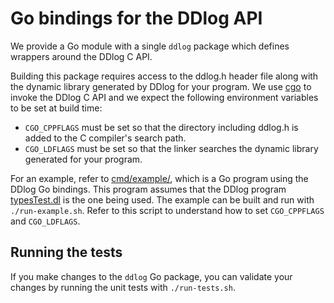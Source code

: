 # Go bindings for the DDlog API

We provide a Go module with a single `ddlog` package which defines wrappers
around the DDlog C API.

Building this package requires access to the ddlog.h header file along with the
dynamic library generated by DDlog for your program. We use
[cgo](https://golang.org/cmd/cgo/) to invoke the DDlog C API and we expect the
following environment variables to be set at build time:
 * `CGO_CPPFLAGS` must be set so that the directory including ddlog.h is added
 to the C compiler's search path.
 * `CGO_LDFLAGS` must be set so that the linker searches the dynamic library
 generated for your program.

For an example, refer to [cmd/example/](cmd/example), which is a Go program
using the DDlog Go bindings. This program assumes that the DDlog program
[typesTest.dl](/test/types_test/typesTest.dl) is the one being used. The example
can be built and run with `./run-example.sh`. Refer to this script to understand
how to set `CGO_CPPFLAGS` and `CGO_LDFLAGS`.

## Running the tests

If you make changes to the `ddlog` Go package, you can validate your changes by
running the unit tests with `./run-tests.sh`.
